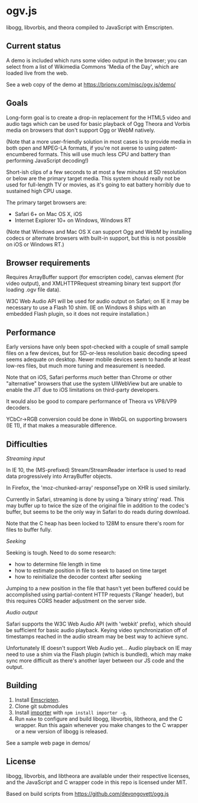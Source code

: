 ogv.js
======

libogg, libvorbis, and theora compiled to JavaScript with Emscripten.


## Current status

A demo is included which runs some video output in the browser; you can
select from a list of Wikimedia Commons 'Media of the Day', which are
loaded live from the web.

See a web copy of the demo at https://brionv.com/misc/ogv.js/demo/


## Goals

Long-form goal is to create a drop-in replacement for the HTML5 video and audio tags which can be used for basic playback of Ogg Theora and Vorbis media on browsers that don't support Ogg or WebM natively.

(Note that a more user-friendly solution in most cases is to provide media in both open and MPEG-LA formats, if you're not averse to using patent-encumbered formats. This will use much less CPU and battery than performing JavaScript decoding!)


Short-ish clips of a few seconds to at most a few minutes at SD resolution or below are the primary target media. This system should really not be used for full-length TV or movies, as it's going to eat battery horribly due to sustained high CPU usage.


The primary target browsers are:
* Safari 6+ on Mac OS X, iOS
* Internet Explorer 10+ on Windows, Windows RT

(Note that Windows and Mac OS X can support Ogg and WebM by installing codecs or alternate browsers with built-in support, but this is not possible on iOS or Windows RT.)


## Browser requirements

Requires ArrayBuffer support (for emscripten code), canvas element (for video output), and XMLHTTPRequest streaming binary text support (for loading .ogv file data).

W3C Web Audio API will be used for audio output on Safari; on IE it may be necessary to use a Flash 10 shim. (IE on Windows 8 ships with an embedded Flash plugin, so it does not require installation.)


## Performance

Early versions have only been spot-checked with a couple of small sample files on a few devices, but for SD-or-less resolution basic decoding speed seems adequate on desktop. Newer mobile devices seem to handle at least low-res files, but much more tuning and measurement is needed.

Note that on iOS, Safari performs *much* better than Chrome or other "alternative" browsers that use the system UIWebView but are unable to enable the JIT due to iOS limitations on third-party developers.

It would also be good to compare performance of Theora vs VP8/VP9 decoders.

YCbCr->RGB conversion could be done in WebGL on supporting browsers (IE 11), if that makes a measurable difference.


## Difficulties

*Streaming input*

In IE 10, the (MS-prefixed) Stream/StreamReader interface is used to read data progressively into ArrayBuffer objects.

In Firefox, the 'moz-chunked-array' responseType on XHR is used similarly.

Currently in Safari, streaming is done by using a 'binary string' read. This may buffer up to twice the size of the original file in addition to the codec's buffer, but seems to be the only way in Safari to do reads during download.

Note that the C heap has been locked to 128M to ensure there's room for files to buffer fully.


*Seeking*

Seeking is tough. Need to do some research:
* how to determine file length in time
* how to estimate position in file to seek to based on time target
* how to reinitialize the decoder context after seeking

Jumping to a new position in the file that hasn't yet been buffered could be accomplished using partial-content HTTP requests ('Range' header), but this requires CORS header adjustment on the server side.


*Audio output*

Safari supports the W3C Web Audio API (with 'webkit' prefix), which should be sufficient for basic audio playback. Keying video synchronization off of timestamps reached in the audio stream may be best way to achieve sync.

Unfortunately IE doesn't support Web Audio yet... Audio playback on IE may need to use a shim via the Flash plugin (which is bundled), which may make sync more difficult as there's another layer between our JS code and the output.



## Building

1. Install [Emscripten](https://github.com/kripken/emscripten/wiki/Tutorial).
2. Clone git submodules
3. Install [importer](https://github.com/devongovett/importer) with `npm install importer -g`.
4. Run `make` to configure and build libogg, libvorbis, libtheora, and the C wrapper. Run this again whenever you make changes to the C wrapper or a new version of libogg is released.

See a sample web page in demos/


## License

libogg, libvorbis, and libtheora are available under their respective licenses, and the JavaScript and C wrapper code in this repo is licensed under MIT.

Based on build scripts from https://github.com/devongovett/ogg.js
